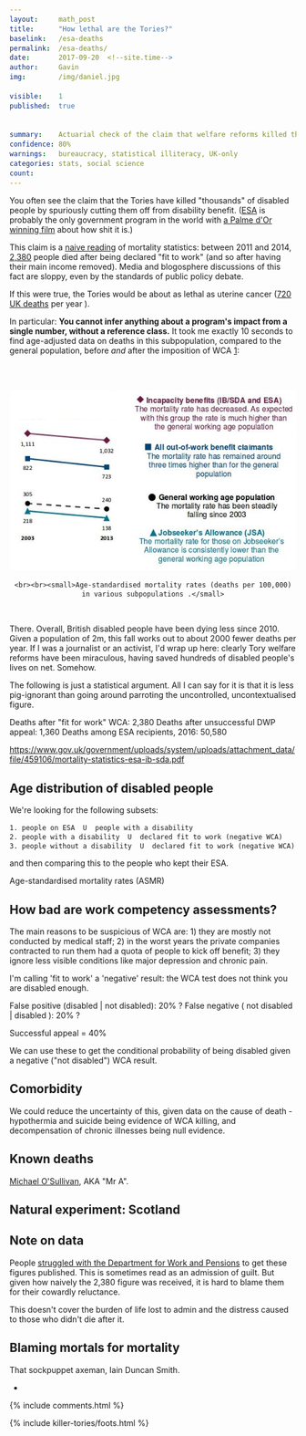 ```yaml
---
layout: 	math_post
title:  	"How lethal are the Tories?"
baselink:	/esa-deaths
permalink:	/esa-deaths/
date:   	2017-09-20  <!--site.time-->
author:		Gavin	
img:		/img/daniel.jpg

visible:	1
published: 	true


summary:	Actuarial check of the claim that welfare reforms killed thousands of people.
confidence: 80%
warnings: 	bureaucracy, statistical illiteracy, UK-only
categories: stats, social science
count: 		
---
```



You often see the claim that the Tories have killed "thousands" of disabled people by spuriously cutting them off from disability benefit. ([ESA][esa] is probably the only government program in the world with [a Palme d'Or winning film][blake] about how shit it is.)

This claim is a [naive reading][naive] of mortality statistics: between 2011 and 2014, [2,380][kilodeath] people died after being declared "fit to work" (and so after having their main income removed). Media and blogosphere discussions of this fact are sloppy, even by the standards of public policy debate.

If this were true, the Tories would be about as lethal as uterine cancer ([720 UK deaths][cancer] per year ).

In particular: **You cannot infer anything about a program's impact from a single number, without a reference class.** It took me exactly 10 seconds to find age-adjusted data on deaths in this subpopulation, compared to the general population, before _and_ after the imposition of WCA <a href="#fn:1" id="fnref:1">1</a>:

<br><br>

<!-- REDO IN PLOTLY BARS -->

<div align="center">
	<img src="/img/killer-tories/rates.jpg" />

	<br><br><small>Age-standardised mortality rates (deaths per 100,000) in various subpopulations .</small>
</div><br>


There. Overall, British disabled people have been dying less since 2010. Given a population of 2m, this fall works out to about 2000 fewer deaths per year. If I was a journalist or an activist, I'd wrap up here: clearly Tory welfare reforms have been miraculous, having saved hundreds of disabled people's lives on net. Somehow.

The following is just a statistical argument. All I can say for it is that it is less pig-ignorant than going around parroting the uncontrolled, uncontextualised figure.

Deaths after "fit for work" WCA: 				2,380 
Deaths after unsuccessful DWP appeal:			1,360
Deaths among ESA recipients, 2016:				50,580


https://www.gov.uk/government/uploads/system/uploads/attachment_data/file/459106/mortality-statistics-esa-ib-sda.pdf

## Age distribution of disabled people

We're looking for the following subsets:

	1. people on ESA  U  people with a disability
	2. people with a disability  U  declared fit to work (negative WCA)
	3. people without a disability  U  declared fit to work (negative WCA)

and then comparing this to the people who kept their ESA.

Age-standardised mortality rates (ASMR) 


## How bad are work competency assessments?

The main reasons to be suspicious of WCA are: 1) they are mostly not conducted by medical staff; 2) in the worst years the private companies contracted to run them had a quota of people to kick off benefit; 3) they ignore less visible conditions like major depression and chronic pain. 

I'm calling 'fit to work' a 'negative' result: the WCA test does not think you are disabled enough. 

False positive (disabled | not disabled): 20% ?
False negative ( not disabled | disabled ): 20% ?


Successful appeal = 40%


We can use these to get the conditional probability of being disabled given a negative ("not disabled") WCA result.


## Comorbidity

We could reduce the uncertainty of this, given data on the cause of death - hypothermia and suicide being evidence of WCA killing, and decompensation of chronic illnesses being null evidence. 


## Known deaths

[Michael O'Sullivan][sullivan], AKA "Mr A".


## Natural experiment: Scotland



## Note on data

People [struggled with the Department for Work and Pensions][struggle] to get these figures published. This is sometimes read as an admission of guilt. But given how naively the 2,380 figure was received, it is hard to blame them for their cowardly reluctance.

This doesn't cover the burden of life lost to admin and the distress caused to those who didn't die after it.



## Blaming mortals for mortality

That sockpuppet axeman, Iain Duncan Smith.


* 

[sullivan]: http://www.newstatesman.com/politics/welfare/2015/09/disabled-man-killed-himself-over-benefit-cut-coroner-rules
[esa]: https://en.wikipedia.org/wiki/Employment_and_Support_Allowance
[naive]: https://www.theguardian.com/society/2015/aug/27/thousands-died-after-fit-for-work-assessment-dwp-figures
[kilodeath]: https://www.gov.uk/government/statistics/mortality-statistics-esa-ib-and-sda-claimants
[blake]: https://en.wikipedia.org/wiki/I,_Daniel_Blake
[public]: https://stat-xplore.dwp.gov.uk/webapi/jsf/login.xhtml
[struggle]: https://ico.org.uk/media/action-weve-taken/decision-notices/2015/1424160/fs_50557638.pdf 
[cancer]: https://www.ons.gov.uk/peoplepopulationandcommunity/healthandsocialcare/conditionsanddiseases/datasets/cancersurvivalratescancersurvivalinenglandadultsdiagnosed


{%  include comments.html %}

{%  include killer-tories/foots.html %}